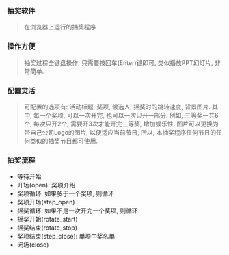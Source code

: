 ### 抽奖软件
> 在浏览器上运行的抽奖程序

### 操作方便
> 抽奖过程全键盘操作, 只需要按回车(Enter)键即可, 类似播放PPT幻灯片, 非常简单.

### 配置灵活
> 可配置的选项有: 活动标题, 奖项, 候选人, 摇奖时的跳转速度, 背景图片. 其中, 每一个奖项, 可以一次开完, 也可以一次只开一部分. 例如, 三等奖一共6个, 每次只开2个, 需要开3次才能开完三等奖, 增加娱乐性. 图片可以更换为带自己公司Logo的图片, 以便适应当前节日, 所以, 本抽奖程序任何节日的任何类似的抽奖节目都可使用.

### 抽奖流程
- 等待开始
- 开场(open): 奖项介绍
- 奖项循环: 如果多于一个奖项, 则循环
- 奖项开场(step_open)
- 摇奖循环: 如果不是一次开完一个奖项, 则循环
- 摇奖开始(rotate_start)
- 摇奖结束(rotate_stop)
- 奖项结束(step_close): 单项中奖名单
- 闭场(close)
